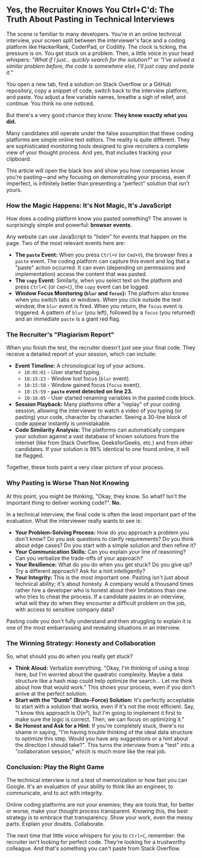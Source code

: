 ## Yes, the Recruiter Knows You Ctrl+C'd: The Truth About Pasting in Technical Interviews

The scene is familiar to many developers. You're in an online technical interview, your screen split between the interviewer's face and a coding platform like HackerRank, CoderPad, or Codility. The clock is ticking, the pressure is on. You get stuck on a problem. Then, a little voice in your head whispers: *"What if I just... quickly search for the solution?"* or *"I've solved a similar problem before, the code is somewhere else, I'll just copy and paste it."*

You open a new tab, find a solution on Stack Overflow or a GitHub repository, copy a snippet of code, switch back to the interview platform, and paste. You adjust a few variable names, breathe a sigh of relief, and continue. You think no one noticed.

But there's a very good chance they know. **They know exactly what you did.**

Many candidates still operate under the false assumption that these coding platforms are simple online text editors. The reality is quite different. They are sophisticated monitoring tools designed to give recruiters a complete view of your thought process. And yes, that includes tracking your clipboard.

This article will open the black box and show you how companies know you're pasting—and why focusing on demonstrating your process, even if imperfect, is infinitely better than presenting a "perfect" solution that isn't yours.

### How the Magic Happens: It's Not Magic, It's JavaScript

How does a coding platform know you pasted something? The answer is surprisingly simple and powerful: **browser events**.

Any website can use JavaScript to "listen" for events that happen on the page. Two of the most relevant events here are:

- **The `paste` Event:** When you press `Ctrl+V` (or `Cmd+V`), the browser fires a `paste` event. The coding platform can capture this event and log that a "paste" action occurred. It can even (depending on permissions and implementation) access the content that was pasted.
- **The `copy` Event:** Similarly, when you select text on the platform and press `Ctrl+C` (or `Cmd+C`), the `copy` event can be logged.
- **Window Focus Monitoring (`blur` and `focus`):** The platform also knows when you switch tabs or windows. When you click outside the test window, the `blur` event is fired. When you return, the `focus` event is triggered. A pattern of `blur` (you left), followed by a `focus` (you returned) and an immediate `paste` is a giant red flag.

### The Recruiter's "Plagiarism Report"

When you finish the test, the recruiter doesn't just see your final code. They receive a detailed report of your session, which can include:

*   **Event Timeline:** A chronological log of your actions.
    *   `10:05:01` - User started typing.
    *   `10:15:23` - Window lost focus (`blur` event).
    *   `10:15:58` - Window gained focus (`focus` event).
    *   `10:15:59` - **`paste` event detected on line 23.**
    *   `10:16:05` - User started renaming variables in the pasted code block.
*   **Session Playback:** Many platforms offer a "replay" of your coding session, allowing the interviewer to watch a video of you typing (or pasting) your code, character by character. Seeing a 30-line block of code appear instantly is unmistakable.
*   **Code Similarity Analysis:** The platforms can automatically compare your solution against a vast database of known solutions from the internet (like from Stack Overflow, GeeksforGeeks, etc.) and from other candidates. If your solution is 98% identical to one found online, it will be flagged.

Together, these tools paint a very clear picture of your process.

### Why Pasting is Worse Than Not Knowing

At this point, you might be thinking, "Okay, they know. So what? Isn't the important thing to deliver working code?". **No.**

In a technical interview, the final code is often the *least* important part of the evaluation. What the interviewer really wants to see is:

- **Your Problem-Solving Process:** How do you approach a problem you don't know? Do you ask questions to clarify requirements? Do you think about edge cases? Do you start with a simple solution and then refine it?
- **Your Communication Skills:** Can you explain your line of reasoning? Can you verbalize the trade-offs of your approach?
- **Your Resilience:** What do you do when you get stuck? Do you give up? Try a different approach? Ask for a hint intelligently?
- **Your Integrity:** This is the most important one. Pasting isn't just about technical ability; it's about honesty. A company would a thousand times rather hire a developer who is honest about their limitations than one who tries to cheat the process. If a candidate pastes in an interview, what will they do when they encounter a difficult problem on the job, with access to sensitive company data?

Pasting code you don't fully understand and then struggling to explain it is one of the most embarrassing and revealing situations in an interview.

### The Winning Strategy: Honesty and Collaboration

So, what should you do when you really get stuck?

- **Think Aloud:** Verbalize everything. "Okay, I'm thinking of using a loop here, but I'm worried about the quadratic complexity. Maybe a data structure like a hash map could help optimize the search... Let me think about how that would work." This shows your process, even if you don't arrive at the perfect solution.
- **Start with the "Dumb" (Brute-Force) Solution:** It's perfectly acceptable to start with a solution that works, even if it's not the most efficient. Say, "I know this approach is O(n²), but I'm going to implement it first to make sure the logic is correct. Then, we can focus on optimizing it."
- **Be Honest and Ask for a Hint:** If you're completely stuck, there's no shame in saying, "I'm having trouble thinking of the ideal data structure to optimize this step. Would you have any suggestions or a hint about the direction I should take?". This turns the interview from a "test" into a "collaboration session," which is much more like the real job.

### Conclusion: Play the Right Game

The technical interview is not a test of memorization or how fast you can Google. It's an evaluation of your ability to think like an engineer, to communicate, and to act with integrity.

Online coding platforms are not your enemies; they are tools that, for better or worse, make your thought process transparent. Knowing this, the best strategy is to embrace that transparency. Show your work, even the messy parts. Explain your doubts. Collaborate.

The next time that little voice whispers for you to `Ctrl+C`, remember: the recruiter isn't looking for perfect code. They're looking for a trustworthy colleague. And that's something you can't paste from Stack Overflow.